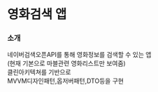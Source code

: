 # 영화검색 앱

### 소개
네이버검색오픈API를 통해 영화정보를 검색할 수 있는 앱</br>
(현재 기본으로 마블관련 영화리스트만 보여줌)</br>
클린아키텍쳐를 기반으로</br>
MVVM디자인패턴,옵저버패턴,DTO등을 구현</br>

